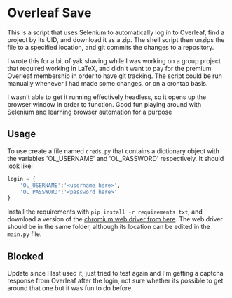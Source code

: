 # Overleaf Save

This is a script that uses Selenium to automatically log in to Overleaf,
find a project by its UID, and download it as a zip. The shell script then
unzips the file to a specified location, and git commits the changes to a
repository.

I wrote this for a bit of yak shaving while I was working on a group project
that required working in LaTeX, and didn't want to pay for the premium
Overleaf membership in order to have git tracking. The  script could be run
manually whenever I had made some changes, or on a crontab basis.

I wasn't able to get it running effectively headless, so it opens up the
browser window in order to function. Good fun playing around with Selenium
and learning browser automation for a purpose

## Usage

To use create a file named `creds.py` that contains a dictionary object
with the variables 'OL\_USERNAME' and 'OL\_PASSWORD' respectively. It should
look like:

```python
login = {
	'OL_USERNAME':'<username here>',
	'OL_PASSWORD':'<password here>'
}
```

Install the requirements with `pip install -r requirements.txt`, and download a
version of the [chromium web driver from
here](https://sites.google.com/chromium.org/driver/downloads?authuser=0).  The
web driver should be in the same folder, although its location can be edited in
the `main.py` file.

## Blocked

Update since I last used it, just tried to test again and I'm getting a
captcha response from Overleaf after the login, not sure whether its possible
to get around that one but it was fun to do before.
